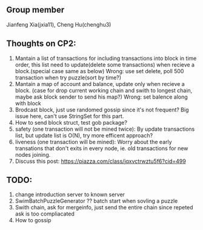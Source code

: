 <!-- # CS425 MP2 - Cryptocurrency -->

## Group member
Jianfeng Xia(jxia11), Cheng Hu(chenghu3)

<!-- ## Environment
Go 1.11.4, Python 36

## Usage
* Log into group VMs and clone repository
* To build:
    `go build client.go`
* Run program:
    `./client PORT`  
  Alternatively, use our Python3 script `experiment.py` to start multiple clients (starting a node every 0.5s) and write stdout to logfiles.  
  Usage of Python script:  
    `python36 experiment.py [NUMBER OF CLIENTS]`
* Plotting:
    We have also included scripts to analyze performance and generate plots. To run the scripts: 
    * `cd logs`
    * `python3 propagation_plot.py`
    * `python3 bandwidth_plot.py`  
  	Note:
      1. Our plot scripts use `matplotlib` and `numpy`, we suggest to run those scripts on machine has those library.
      2. Because the log files are large(we use logs in the case of 100 nodes, 20 mesg/s), please be patient when running scripts. -->

## Thoughts on CP2:
1. Mantain a list of transactions for including transactions into block in time order, this list need to update(delete some transactions) when recieve a block.(special case same as below)
   Wrong: use set delete, poll 500 transaction when try puzzle(sort by time?)
2. Mantain a map of account and balance, update only when recieve a block. (case for drop current working chain and swith to longest chain, maybe ask block sender to send his map?)  Wrong: set balence along with block
3. Brodcast block, just use randomed gossip since it's not frequent? Big issue here, can't use StringSet for this part.
4. How to send block struct, test gob package?
5. safety (one transaction will not be mined twice): By update transactions list, but update list is O(N), try more efficent approach?
6. liveness (one transaction will be mined): Worry about the early transations that don't exits in every node, ie. old transactions for new nodes joining.
7. Discuss this post: https://piazza.com/class/jqxvctrwztu5f6?cid=499 


## TODO:
1. change introduction server to known server
2. SwimBatchPuzzleGenerator ?? batch start when sovling a puzzle 
3. Swith chain, ask for mergeinfo, just send the entire chain since repeted ask is too compliacated
4. How to gossip
